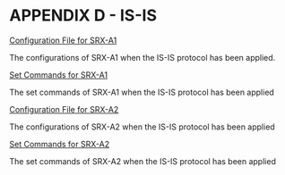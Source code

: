 # APPENDIX D - IS-IS

[Configuration File for SRX-A1](https://github.com/Helweg/Project-Network-2nd-Semester/blob/master/Appendix%20D/%20%09Complete%20configuration%20srxA-1.txt)

The configurations of SRX-A1 when the IS-IS protocol has been applied.

[Set Commands for SRX-A1](https://github.com/Helweg/Project-Network-2nd-Semester/blob/master/Appendix%20D/%20%09Complete%20set%20commands%20srxA-1.txt)

The set commands of SRX-A1 when the IS-IS protocol has been applied

[Configuration File for SRX-A2](https://github.com/Helweg/Project-Network-2nd-Semester/blob/master/Appendix%20D/Complete%20configuration%20srxA-2.txt)

The configurations of SRX-A2 when the IS-IS protocol has been applied

[Set Commands for SRX-A2](https://github.com/Helweg/Project-Network-2nd-Semester/blob/master/Appendix%20D/Complete%20set%20commands%20srxA-2.txt)

The set commands of SRX-A2 when the IS-IS protocol has been applied
